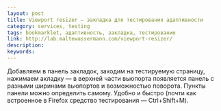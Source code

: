 ```yaml
---
layout: post
title: Viewport resizer — закладка для тестирования адаптивности
category: services, testing
tags: bookmarklet, адаптивность, закладка, тестирование
link: http://lab.maltewassermann.com/viewport-resizer/
description:
keywords:
---
```


<p>Добавляем в панель закладок, заходим на тестируемую страницу, нажимаем акладку — в верхней части вьюпорта появляется панель с разными ширинами вьюпортов и возможностью поворота. Пункты панели можно определить самому. Удобно и быстро (почти как встроенное в Firefox средство тестирования — Ctrl+Shift+M).</p>
